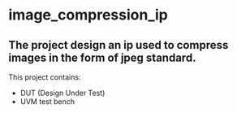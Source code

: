 # image_compression_ip
## The project design an ip used to compress images in the form of jpeg standard.
This project contains:
 + DUT (Design Under Test)
 + UVM test bench
